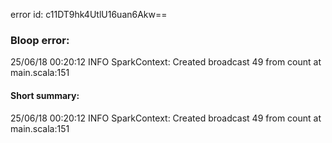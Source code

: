 error id: c11DT9hk4UtlU16uan6Akw==
### Bloop error:

25/06/18 00:20:12 INFO SparkContext: Created broadcast 49 from count at main.scala:151
#### Short summary: 

25/06/18 00:20:12 INFO SparkContext: Created broadcast 49 from count at main.scala:151